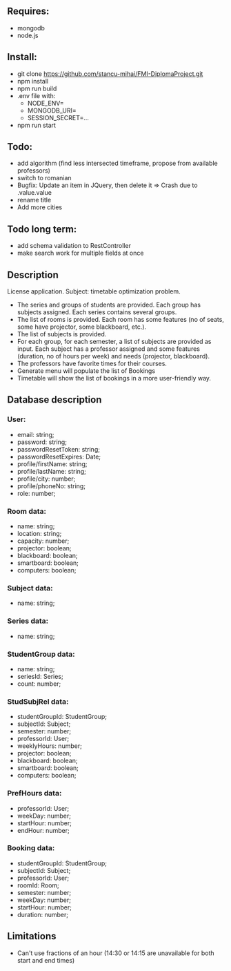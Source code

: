 ## Requires:

- mongodb
- node.js

## Install:

- git clone https://github.com/stancu-mihai/FMI-DiplomaProject.git
- npm install
- npm run build
- .env file with:
  -  NODE_ENV=
  -  MONGODB_URI=
  -  SESSION_SECRET=...
- npm run start

## Todo:
- add algorithm (find less intersected timeframe, propose from available professors)
- switch to romanian
- Bugfix: Update an item in JQuery, then delete it => Crash due to .value.value
- rename title
- Add more cities
## Todo long term:
- add schema validation to RestController
- make search work for multiple fields at once

## Description

License application. Subject: timetable optimization problem.
- The series and groups of students are provided. Each group has subjects assigned. Each series contains several groups.
- The list of rooms is provided. Each room has some features (no of seats, some have projector, some blackboard, etc.).
- The list of subjects is provided. 
- For each group, for each semester, a list of subjects are provided as input. Each subject has a professor assigned and some features (duration, no of hours per week) and needs (projector, blackboard).
- The professors have favorite times for their courses.
- Generate menu will populate the list of Bookings
- Timetable will show the list of bookings in a more user-friendly way.

## Database description

### User:
- email: string;
- password: string;
- passwordResetToken: string;
- passwordResetExpires: Date;
- profile/firstName: string;
- profile/lastName: string;
- profile/city: number;
- profile/phoneNo: string;
- role: number;

### Room data:
- name: string;
- location: string;
- capacity: number;    
- projector: boolean;
- blackboard: boolean; 
- smartboard: boolean; 
- computers: boolean;

### Subject data:
- name: string;

### Series data:
- name: string;

### StudentGroup data:
- name: string;
- seriesId: Series;
- count: number;

### StudSubjRel data:
- studentGroupId: StudentGroup;
- subjectId: Subject;
- semester: number;
- professorId: User;
- weeklyHours: number;
- projector: boolean;
- blackboard: boolean; 
- smartboard: boolean; 
- computers: boolean;

### PrefHours data:
- professorId: User;
- weekDay: number;
- startHour: number;
- endHour: number;

### Booking data:
- studentGroupId: StudentGroup;
- subjectId: Subject;
- professorId: User;
- roomId: Room;
- semester: number;
- weekDay: number;
- startHour: number;
- duration: number;


## Limitations
- Can't use fractions of an hour (14:30 or 14:15 are unavailable for both start and end times)